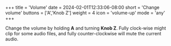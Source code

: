 +++
title = 'Volume'
date = 2024-02-01T12:33:06-08:00
short = 'Change volume'
buttons = ['A','Knob Z']
weight = 4
icon = 'volume-up'
mode = 'any'
+++


Change the volume by holding **A** and turning **Knob Z**. Fully clock-wise might clip for some audio files, and fully counter-clockwise will mute the current audio.